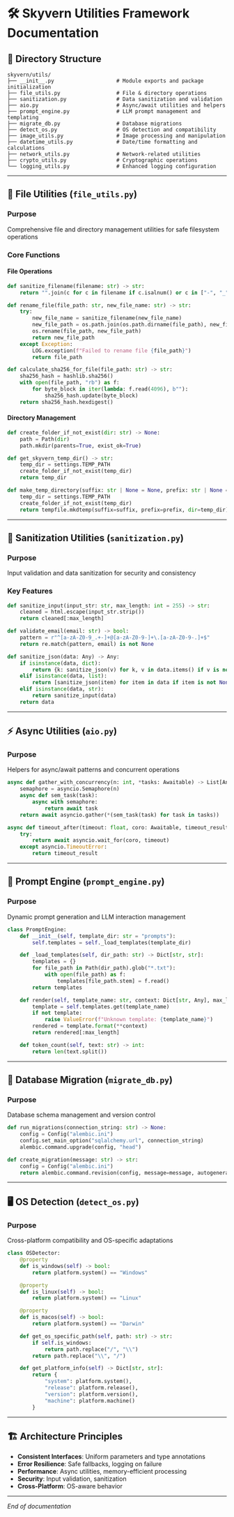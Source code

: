 
# 🛠️ Skyvern Utilities Framework Documentation

## 📁 Directory Structure

```
skyvern/utils/
├── __init__.py                    # Module exports and package initialization
├── file_utils.py                  # File & directory operations
├── sanitization.py                # Data sanitization and validation
├── aio.py                         # Async/await utilities and helpers
├── prompt_engine.py               # LLM prompt management and templating
├── migrate_db.py                  # Database migrations
├── detect_os.py                   # OS detection and compatibility
├── image_utils.py                 # Image processing and manipulation
├── datetime_utils.py              # Date/time formatting and calculations
├── network_utils.py               # Network-related utilities
├── crypto_utils.py                # Cryptographic operations
└── logging_utils.py               # Enhanced logging configuration
```

---

## 📄 File Utilities (`file_utils.py`)

### Purpose
Comprehensive file and directory management utilities for safe filesystem operations

### Core Functions

#### File Operations

```python
def sanitize_filename(filename: str) -> str:
    return "".join(c for c in filename if c.isalnum() or c in ["-", "_", ".", "%", " "])

def rename_file(file_path: str, new_file_name: str) -> str:
    try:
        new_file_name = sanitize_filename(new_file_name)
        new_file_path = os.path.join(os.path.dirname(file_path), new_file_name)
        os.rename(file_path, new_file_path)
        return new_file_path
    except Exception:
        LOG.exception(f"Failed to rename file {file_path}")
        return file_path

def calculate_sha256_for_file(file_path: str) -> str:
    sha256_hash = hashlib.sha256()
    with open(file_path, "rb") as f:
        for byte_block in iter(lambda: f.read(4096), b""):
            sha256_hash.update(byte_block)
    return sha256_hash.hexdigest()
```

#### Directory Management

```python
def create_folder_if_not_exist(dir: str) -> None:
    path = Path(dir)
    path.mkdir(parents=True, exist_ok=True)

def get_skyvern_temp_dir() -> str:
    temp_dir = settings.TEMP_PATH
    create_folder_if_not_exist(temp_dir)
    return temp_dir

def make_temp_directory(suffix: str | None = None, prefix: str | None = None) -> str:
    temp_dir = settings.TEMP_PATH
    create_folder_if_not_exist(temp_dir)
    return tempfile.mkdtemp(suffix=suffix, prefix=prefix, dir=temp_dir)
```

---

## 🧹 Sanitization Utilities (`sanitization.py`)

### Purpose
Input validation and data sanitization for security and consistency

### Key Features

```python
def sanitize_input(input_str: str, max_length: int = 255) -> str:
    cleaned = html.escape(input_str.strip())
    return cleaned[:max_length]

def validate_email(email: str) -> bool:
    pattern = r"^[a-zA-Z0-9_.+-]+@[a-zA-Z0-9-]+\.[a-zA-Z0-9-.]+$"
    return re.match(pattern, email) is not None

def sanitize_json(data: Any) -> Any:
    if isinstance(data, dict):
        return {k: sanitize_json(v) for k, v in data.items() if v is not None}
    elif isinstance(data, list):
        return [sanitize_json(item) for item in data if item is not None]
    elif isinstance(data, str):
        return sanitize_input(data)
    return data
```

---

## ⚡ Async Utilities (`aio.py`)

### Purpose
Helpers for async/await patterns and concurrent operations

```python
async def gather_with_concurrency(n: int, *tasks: Awaitable) -> List[Any]:
    semaphore = asyncio.Semaphore(n)
    async def sem_task(task):
        async with semaphore:
            return await task
    return await asyncio.gather(*(sem_task(task) for task in tasks))

async def timeout_after(timeout: float, coro: Awaitable, timeout_result: Any = None) -> Any:
    try:
        return await asyncio.wait_for(coro, timeout)
    except asyncio.TimeoutError:
        return timeout_result
```

---

## 🧠 Prompt Engine (`prompt_engine.py`)

### Purpose
Dynamic prompt generation and LLM interaction management

```python
class PromptEngine:
    def __init__(self, template_dir: str = "prompts"):
        self.templates = self._load_templates(template_dir)

    def _load_templates(self, dir_path: str) -> Dict[str, str]:
        templates = {}
        for file_path in Path(dir_path).glob("*.txt"):
            with open(file_path) as f:
                templates[file_path.stem] = f.read()
        return templates

    def render(self, template_name: str, context: Dict[str, Any], max_length: int = 2000) -> str:
        template = self.templates.get(template_name)
        if not template:
            raise ValueError(f"Unknown template: {template_name}")
        rendered = template.format(**context)
        return rendered[:max_length]

    def token_count(self, text: str) -> int:
        return len(text.split())
```

---

## 🔄 Database Migration (`migrate_db.py`)

### Purpose
Database schema management and version control

```python
def run_migrations(connection_string: str) -> None:
    config = Config("alembic.ini")
    config.set_main_option("sqlalchemy.url", connection_string)
    alembic.command.upgrade(config, "head")

def create_migration(message: str) -> str:
    config = Config("alembic.ini")
    return alembic.command.revision(config, message=message, autogenerate=True)
```

---

## 🖥️ OS Detection (`detect_os.py`)

### Purpose
Cross-platform compatibility and OS-specific adaptations

```python
class OSDetector:
    @property
    def is_windows(self) -> bool:
        return platform.system() == "Windows"

    @property 
    def is_linux(self) -> bool:
        return platform.system() == "Linux"

    @property 
    def is_macos(self) -> bool:
        return platform.system() == "Darwin"

    def get_os_specific_path(self, path: str) -> str:
        if self.is_windows:
            return path.replace("/", "\\")
        return path.replace("\\", "/")

    def get_platform_info(self) -> Dict[str, str]:
        return {
            "system": platform.system(),
            "release": platform.release(),
            "version": platform.version(),
            "machine": platform.machine()
        }
```

---

## 🏗️ Architecture Principles

- **Consistent Interfaces**: Uniform parameters and type annotations
- **Error Resilience**: Safe fallbacks, logging on failure
- **Performance**: Async utilities, memory-efficient processing
- **Security**: Input validation, sanitization
- **Cross-Platform**: OS-aware behavior

---

*End of documentation*
